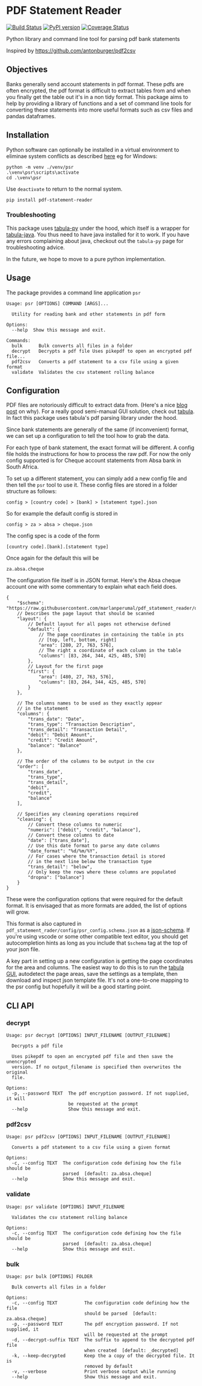 # PDF Statement Reader
[![Build Status](https://travis-ci.com/marlanperumal/pdf_statement_reader.svg?branch=master)](https://travis-ci.com/marlanperumal/pdf_statement_reader)
[![PyPI version](https://badge.fury.io/py/pdf-statement-reader.svg)](https://badge.fury.io/py/pdf-statement-reader)
[![Coverage Status](https://coveralls.io/repos/github/marlanperumal/pdf_statement_reader/badge.svg)](https://coveralls.io/github/marlanperumal/pdf_statement_reader)

Python library and command line tool for parsing pdf bank statements

Inspired by https://github.com/antonburger/pdf2csv

## Objectives

Banks generally send account statements in pdf format. These pdfs are often encrypted, the pdf format is difficult to extract tables from and when you finally get the table out it's in a non tidy format. This package aims to help by providing a library of functions and a set of command line tools for converting these statements into more useful formats such as csv files and pandas dataframes.

## Installation

Python software can optionally be installed in a virtual environment to eliminae system conflicts as described [here](https://docs.python.org/3/library/venv.html)
eg for Windows:
```
python -m venv ./venv/psr
.\venv\psr\scripts\activate
cd .\venv\psr
```
Use `deactivate` to return to the normal system.

```
pip install pdf-statement-reader
```

### Troubleshooting

This package uses [tabula-py](https://github.com/chezou/tabula-py) under the hood, which itself is a wrapper for [tabula-java](https://github.com/tabulapdf/tabula-java). You thus need to have java installed for it to work. If you have any errors complaining about java, checkout out the `tabula-py` page for troubleshooting advice.

In the future, we hope to move to a pure python implementation.

## Usage

The package provides a command line application `psr`

```
Usage: psr [OPTIONS] COMMAND [ARGS]...

  Utility for reading bank and other statements in pdf form

Options:
  --help  Show this message and exit.

Commands:
  bulk      Bulk converts all files in a folder
  decrypt   Decrypts a pdf file Uses pikepdf to open an encrypted pdf file...
  pdf2csv   Converts a pdf statement to a csv file using a given format
  validate  Validates the csv statement rolling balance
```

## Configuration

PDF files are notoriously difficult to extract data from. (Here's a nice [blog post](https://www.propublica.org/nerds/heart-of-nerd-darkness-why-dollars-for-docs-was-so-difficult) on why). For a really good semi-manual GUI solution, check out [tabula](https://tabula.technology/). In fact this package uses tabula's pdf parsing library under the hood.

Since bank statements are generally of the same (if inconvenient) format, we can set up a configuration to tell the tool how to grab the data.

For each type of bank statement, the exact format will be different. A config file holds the instructions for how to process the raw pdf. For now the only config supported is for Cheque account statements from Absa bank in South Africa. 

To set up a different statement, you can simply add a new config file and then tell the `psr` tool to use it. These config files are stored in a folder structure as follows:

    config > [country code] > [bank] > [statement type].json

So for example the default config is stored in

    config > za > absa > cheque.json

The config spec is a code of the form

    [country code].[bank].[statement type]

Once again for the default this will be

    za.absa.cheque

The configuration file itself is in JSON format. Here's the Absa cheque account one with some commentary to explain what each field does.

```json5
{
    "$schema": "https://raw.githubusercontent.com/marlanperumal/pdf_statement_reader/develop/pdf_statement_reader/config/psr_config.schema.json",
    // Describes the page layout that should be scanned
    "layout": { 
        // Default layout for all pages not otherwise defined
        "default": {
            // The page coordinates in containing the table in pts 
            // [top, left, bottom, right]
            "area": [280, 27, 763, 576],
            // The right x coordinate of each column in the table
            "columns": [83, 264, 344, 425, 485, 570]
        },
        // Layout for the first page
        "first": {
            "area": [480, 27, 763, 576],
            "columns": [83, 264, 344, 425, 485, 570]
        }
    },

    // The columns names to be used as they exactly appear
    // in the statement
    "columns": {
        "trans_date": "Date",
        "trans_type": "Transaction Description",
        "trans_detail": "Transaction Detail",
        "debit": "Debit Amount",
        "credit": "Credit Amount",
        "balance": "Balance"
    },

    // The order of the columns to be output in the csv
    "order": [
        "trans_date",
        "trans_type",
        "trans_detail",
        "debit",
        "credit",
        "balance"
    ],

    // Specifies any cleaning operations required
    "cleaning": {
        // Convert these columns to numeric
        "numeric": ["debit", "credit", "balance"],
        // Convert these columns to date
        "date": ["trans_date"],
        // Use this date format to parse any date columns
        "date_format": "%d/%m/%Y",
        // For cases where the transaction detail is stored
        // in the next line below the transaction type
        "trans_detail": "below",
        // Only keep the rows where these columns are populated
        "dropna": ["balance"]
    }
}
```

These were the configuration options that were required for the default format. It is envisaged that as more formats are added, the list of options will grow.

This format is also captured in `pdf_statement_rader/config/psr_config.schema.json` as a [json-schema](https://json-schema.org/understanding-json-schema/index.html). If you're using vscode or some other compatible text editor, you should get autocompletion hints as long as you include that `$schema` tag at the top of your json file.

A key part in setting up a new configuration is getting the page coordinates for the area and columns. The easiest way to do this is to run the [tabula GUI](https://tabula.technology/), autodetect the page areas, save the settings as a template, then download and inspect json template file. It's not a one-to-one mapping to the psr config but hopefully it will be a good starting point.

## CLI API

### decrypt

```
Usage: psr decrypt [OPTIONS] INPUT_FILENAME [OUTPUT_FILENAME]

  Decrypts a pdf file

  Uses pikepdf to open an encrypted pdf file and then save the unencrypted
  version. If no output_filename is specified then overwrites the original
  file.

Options:
  -p, --password TEXT  The pdf encryption password. If not supplied, it will
                       be requested at the prompt
  --help               Show this message and exit.
```

### pdf2csv

```
Usage: psr pdf2csv [OPTIONS] INPUT_FILENAME [OUTPUT_FILENAME]

  Converts a pdf statement to a csv file using a given format

Options:
  -c, --config TEXT  The configuration code defining how the file should be
                     parsed  [default: za.absa.cheque]
  --help             Show this message and exit.
```

### validate

```
Usage: psr validate [OPTIONS] INPUT_FILENAME

  Validates the csv statement rolling balance

Options:
  -c, --config TEXT  The configuration code defining how the file should be
                     parsed  [default: za.absa.cheque]
  --help             Show this message and exit.
```

### bulk

```
Usage: psr bulk [OPTIONS] FOLDER

  Bulk converts all files in a folder

Options:
  -c, --config TEXT          The configuration code defining how the file
                             should be parsed  [default: za.absa.cheque]
  -p, --password TEXT        The pdf encryption password. If not supplied, it
                             will be requested at the prompt
  -d, --decrypt-suffix TEXT  The suffix to append to the decrypted pdf file
                             when created  [default: _decrypted]
  -k, --keep-decrypted       Keep the a copy of the decrypted file. It is
                             removed by default
  -v, --verbose              Print verbose output while running
  --help                     Show this message and exit.
```
